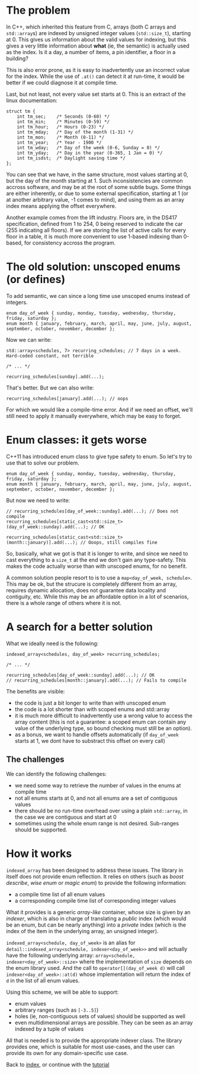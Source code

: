 <!--
Copyright 2022 Julien Blanc
Distributed under the Boost Software License, Version 1.0.
https://www.boost.org/LICENSE_1_0.txt
-->

# The problem

In C++, which inherited this feature from C, arrays (both C arrays and `std::array`s)
are indexed by unsigned integer values (`std::size_t`), starting at 0. This gives us
information about the valid values for indexing, but this gives a very little information
about **what** (ie, the semantic) is actually used as the index. Is it a day, a number of
items, a pin identifier, a floor in a building?

This is also error prone, as it is easy to inadvertently use an incorrect value for
the index. While the use of `.at()` can detect it at run-time, it would be better if
we could diagnose it at compile time.

Last, but not least, not every value set starts at 0. This is an extract of the linux documentation:

```
struct tm {
    int tm_sec;    /* Seconds (0-60) */
    int tm_min;    /* Minutes (0-59) */
    int tm_hour;   /* Hours (0-23) */
    int tm_mday;   /* Day of the month (1-31) */
    int tm_mon;    /* Month (0-11) */
    int tm_year;   /* Year - 1900 */
    int tm_wday;   /* Day of the week (0-6, Sunday = 0) */
    int tm_yday;   /* Day in the year (0-365, 1 Jan = 0) */
    int tm_isdst;  /* Daylight saving time */
};
```

You can see that we have, in the same structure, most values starting at 0, but the day of the
month starting at 1. Such inconsistencies are common accross software, and may be at the root of
some subtle bugs. Some things are either inherently, or due to some external specification,
starting at 1 (or at another arbitrary value, -1 comes to mind), and using them as an array index
means applying the offset everywhere.

Another example comes from the lift industry. Floors are, in the DS417 specification, defined from
1 to 254, 0 being reserved to indicate the car (255 indicating all floors). If we are storing the
list of active calls for every floor in a table, it is much more convenient to use 1-based indexing
than 0-based, for consistency accross the program.

# The old solution: unscoped enums (or defines)

To add semantic, we can since a long time use unscoped enums instead of integers.

```
enum day_of_week { sunday, monday, tuesday, wednesday, thursday, friday, saturday };
enum month { january, february, march, april, may, june, july, august, september, october, november, december };
```

Now we can write:
```
std::array<schedules, 7> recurring_schedules; // 7 days in a week. Hard-coded constant, not terrible

/* ... */

recurring_schedules[sunday].add(...);
```

That's better. But we can also write:

```
recurring_schedules[january].add(...); // oops
```

For which we would like a compile-time error. And if we need an offset, we'll still need to apply it
manually everywhere, which may be easy to forget.

# Enum classes: it gets worse

C++11 has introduced enum class to give type safety to enum. So let's try to use that to solve our problem.

```
enum day_of_week { sunday, monday, tuesday, wednesday, thursday, friday, saturday };
enum month { january, february, march, april, may, june, july, august, september, october, november, december };
```

But now we need to write:
```
// recurring_schedules[day_of_week::sunday].add(...); // Does not compile
recurring_schedules[static_cast<std::size_t>(day_of_week::sunday).add(...); // OK

recurring_schedules[static_cast<std::size_t>(month::january)].add(...); // Ooops, still compiles fine
```

So, basically, what we got is that it is longer to write, and since we need to cast everything to a
`size_t` at the end we don't gain any type-safety. This makes the code actually worse than with
unscoped enums, for no benefit.

A common solution people resort to is to use a `map<day_of_week, schedule>`. This may be ok, but the 
strucure is completely different from an array, requires dynamic allocation, does not guarantee data
locality and contiguity, etc. While this may be an affordable option in a lot of scenarios, there is
a whole range of others where it is not.

# A search for a better solution

What we ideally need is the following:
```
indexed_array<schedules, day_of_week> recurring_schedules;

/* ... */

recurring_schedules[day_of_week::sunday].add(...); // OK
// recurring_schedules[month::january].add(...); // Fails to compile
```

The benefits are visible:

* the code is just a bit longer to write than with unscoped enum
* the code is a lot shorter than with scoped enums and std::array
* it is much more difficult to inadvertently use a wrong value to access the array content (this is not
a guarantee: a scoped enum can contain any value of the underlying type, so bound checking must still be
an option).
* as a bonus, we want to handle offsets automatically (if `day_of_week` starts at 1, we dont have to
substract this offset on every call)

## The challenges

We can identify the following challenges:

* we need some way to retrieve the number of values in the enums at compile time
* not all enums starts at 0, and not all enums are a set of contiguous values
* there should be no run-time overhead over using a plain `std::array`, in the case 
we are contiguous and start at 0
* sometimes using the whole enum range is not desired. Sub-ranges should be supported.

# How it works

`indexed_array` has been designed to address these issues.
The library in itself does not provide enum reflection. It relies on others (such as *boost describe*,
*wise enum* or *magic enum*) to provide the following information:

* a compile time list of all enum values
* a corresponding compile time list of corresponding integer values

What it provides is a generic *array-like* container, whose size is given by an *indexer*, which is
also in charge of translating a *public* index (which would be an enum, but can be nearly anything)
 into a *private* index (which is the index of the item in the underlying array, an unsigned integer).

`indexed_array<schedule, day_of_week>` is an alias for `detail::indexed_array<schedule, indexer<day_of_week>>`
and will actually have the following underlying array: 
`array<schedule, indexer<day_of_week>::size>` where the implementation of `size`
depends on the enum library used. And the call to `operator[](day_of_week d)` will call
`indexer<day_of_week>::at(d)` whose implementation will return the index of `d` in the list
of all enum values.

Using this scheme, we will be able to support:

* enum values
* arbitrary ranges (such as `[-3..5]`)
* holes (ie, non-contiguous sets of values) should be supported as well
* even multidimensional arrays are possible. They can be seen as an array indexed by a tuple of values

All that is needed is to provide the appropriate indexer class. The library provides one, which is
suitable for most use-cases, and the user can provide its own for any domain-specific use case.

Back to [index](index.md), or continue with the [tutorial](tutorial.md)
